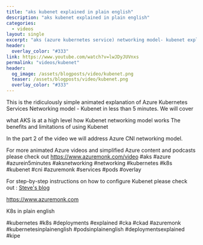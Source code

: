 ```yaml
---
title: "aks kubenet explained in plain english"
description: "aks kubenet explained in plain english"
categories:
  - videos
layout: single
excerpt: "aks (azure kubernetes service) networking model- kubenet explained in plain english"
header:
  overlay_color: "#333"
link: https://www.youtube.com/watch?v=lwJDyJUVnxs
permalink: "videos/kubenet"
header:
  og_image: /assets/blogposts/video/kubenet.png
  teaser: /assets/blogposts/video/kubenet.png
  overlay_color: "#333"
---
```


This is the ridiculously simple animated explanation of Azure Kubernetes Services Networking model - Kubenet in less than 5 minutes. We will cover 

what AKS is at a high level
how Kubenet networking model works
The benefits and limitations of using Kubenet 

In the part 2 of the video we will address Azure CNI networking model. 


For more animated Azure videos and simplified Azure content and podcasts please check out https://www.azuremonk.com/video #aks #azure #azurein5minutes #aksnetworking #networking #kubernetes #k8s #kubenet #cni #azuremonk #services #pods #overlay 

For step-by-step instructions on how to configure Kubenet please check out : [Steve's blog](https://blog.stevegriffith.nyc/posts/aks-networking-part1)

https://www.azuremonk.com

K8s in plain english 

#kubernetes #k8s #deployments #explained #cka #ckad #azuremonk #kubernetesinplainenglish #podsinplainenglish #deploymentsexplained #kipe